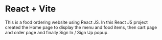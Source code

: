 # React + Vite
This is a food ordering website using React JS. In this React JS project created the Home page to display the menu and food items, then cart page and order page and finally Sign In / Sign Up popup. 